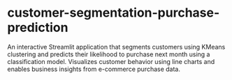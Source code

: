 # customer-segmentation-purchase-prediction
An interactive Streamlit application that segments customers using KMeans clustering and predicts their likelihood to purchase next month using a classification model. Visualizes customer behavior using line charts and enables business insights from e-commerce purchase data.
